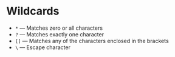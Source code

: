 # Wildcards

- `*` — Matches zero or all characters  
- `?` — Matches exactly one character  
- `[]` — Matches any of the characters enclosed in the brackets  
- `\` — Escape character
